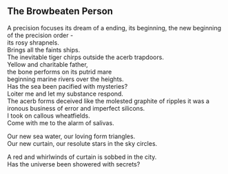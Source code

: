 The Browbeaten Person
---------------------
A precision focuses its dream of a ending, its beginning, the new beginning of the precision order -  
its rosy shrapnels.  
Brings all the faints ships.  
The inevitable tiger chirps outside the acerb trapdoors.  
Yellow and charitable father,  
the bone performs on its putrid mare  
beginning marine rivers over the heights.  
Has the sea been pacified with mysteries?  
Loiter me and let my substance respond.  
The acerb forms deceived like the molested graphite of ripples it was a ironous business of error and imperfect silicons.  
I took on callous wheatfields.  
Come with me to the alarm of salivas.  
  
Our new sea water, our loving form triangles.  
Our new curtain, our resolute stars in the sky circles.  
  
A red and whirlwinds of curtain is sobbed in the city.  
Has the universe been showered with secrets?  
